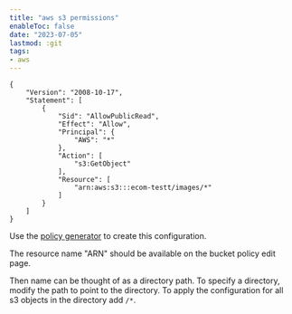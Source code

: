 ```yaml
---
title: "aws s3 permissions"
enableToc: false
date: "2023-07-05"
lastmod: :git
tags:
- aws
---
```


```
{
    "Version": "2008-10-17",
    "Statement": [
        {
            "Sid": "AllowPublicRead",
            "Effect": "Allow",
            "Principal": {
                "AWS": "*"
            },
            "Action": [
                "s3:GetObject"
            ],
            "Resource": [
                "arn:aws:s3:::ecom-testt/images/*"
            ]
        }
    ]
}
```
Use the [policy generator](https://awspolicygen.s3.amazonaws.com/policygen.html)
to create this configuration.

The resource name "ARN" should be available on the bucket policy edit page.

Then name can be thought of as a directory path. To specify a directory, modify
the path to point to the directory. To apply the configuration for all
s3 objects in the directory add `/*`. 